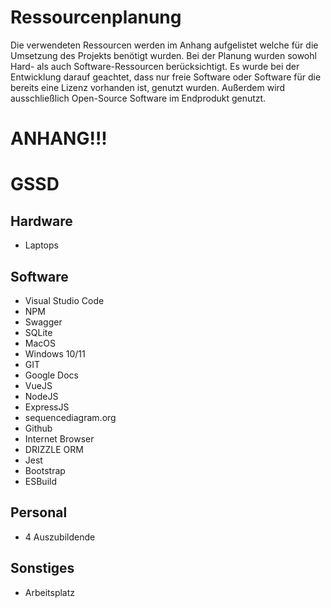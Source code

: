 # Ressourcenplanung
Die verwendeten Ressourcen werden im Anhang aufgelistet welche für die Umsetzung des Projekts benötigt wurden. Bei der Planung wurden sowohl Hard- als auch Software-Ressourcen berücksichtigt. Es wurde bei der Entwicklung darauf geachtet, dass nur freie Software oder Software für die bereits eine Lizenz vorhanden ist, genutzt wurden. Außerdem wird ausschließlich Open-Source Software im Endprodukt genutzt.

# ANHANG!!!
# GSSD
## Hardware
- Laptops

## Software
- Visual Studio Code
- NPM
- Swagger
- SQLite
- MacOS
- Windows 10/11
- GIT
- Google Docs
- VueJS
- NodeJS
- ExpressJS
- sequencediagram.org
- Github
- Internet Browser
- DRIZZLE ORM
- Jest
- Bootstrap
- ESBuild

## Personal
- 4 Auszubildende

## Sonstiges
- Arbeitsplatz
